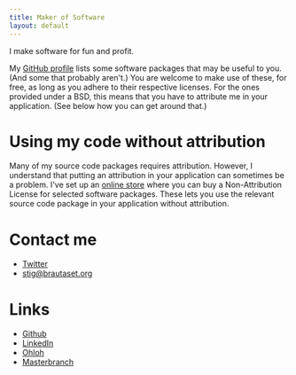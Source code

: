 ```yaml
---
title: Maker of Software
layout: default
---
```


I make software for fun and profit.

My [GitHub profile](http://github.com/stig) lists some software packages
that may be useful to you. (And some that probably aren't.) You are welcome
to make use of these, for free, as long as you adhere to their respective
licenses. For the ones provided under a BSD, this means that you have to
attribute me in your application. (See below how you can get around that.)

# Using my code without attribution

Many of my source code packages requires attribution. However, I
understand that putting an attribution in your application can sometimes
be a problem. I've set up an [online store][] where you can buy a
Non-Attribution License for selected software packages. These lets you
use the relevant source code package in your application without
attribution.

[online store]: http://sites.fastspring.com/stig/product/sourcecode

# Contact me

* [Twitter](http://twitter.com/stigbra)
* <stig@brautaset.org>

# Links

* [Github](http://github.com/stig)
* [LinkedIn](http://uk.linkedin.com/in/stigbrautaset)
* [Ohloh](https://www.ohloh.net/accounts/stigbra)
* [Masterbranch](http://www.masterbranch.com/developer/stig.brautaset)


